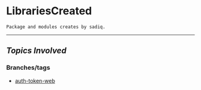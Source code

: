 # LibrariesCreated
    Package and modules creates by sadiq.
---
## *Topics Involved*
### Branches/tags
-  [auth-token-web](https://github.com/sadiq-x/sadiqWorld/tree/auth-token-web)



